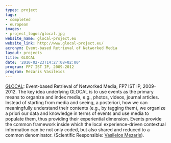 ```yaml
---
types: project
tags:
- completed
- european
images:
- project_logos/glocal.jpg
website_name: glocal-project.eu
website_link: http://www.glocal-project.eu/
acronym: Event-based Retrieval of Networked Media
layout: projects
title: GLOCAL
date: '2010-02-23T14:27:08+02:00'
program: FP7 IST IP, 2009-2012
program: Mezaris Vasileios
---
```

<p><a href="http://www.glocal-project.eu/" target="_blank">GLOCAL</a>: Event-based Retrieval of Networked Media, FP7 IST IP, 2009-2012. The key idea underlying GLOCAL is to use events as the primary means to organize and index media, e.g., photos, videos, journal articles. Instead of starting from media and seeing, a posteriori, how we can meaningfully understand their contents (e.g., by tagging them), we organize a priori our data and knowledge in terms of events and use media to populate them, thus providing their experiential dimension. Events provide the common framework inside which the local experience-driven contextual information can be not only coded, but also shared and reduced to a common denominator. (Scientific Responsible: <a href="http://www.iti.gr/~bmezaris">Vasileios Mezaris</a>).</p>
